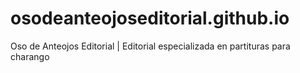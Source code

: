 # osodeanteojoseditorial.github.io
Oso de Anteojos Editorial | Editorial especializada en partituras para charango
